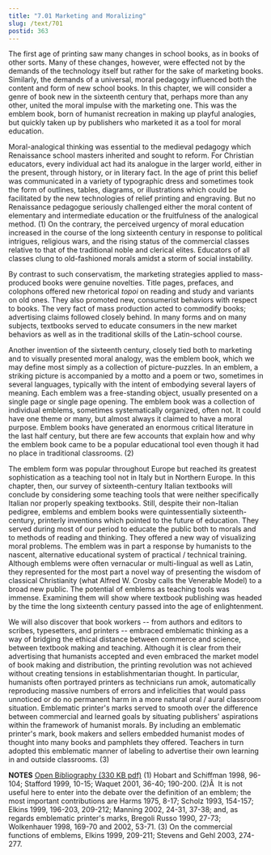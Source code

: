 ```yaml
---
title: "7.01 Marketing and Moralizing"
slug: /text/701
postid: 363
---
```

The first age of printing saw many changes in school books, as in books of other sorts. Many of these changes, however, were effected not by the demands of the technology itself but rather for the sake of marketing books. Similarly, the demands of a universal, moral pedagogy influenced both the content and form of new school books. In this chapter, we will consider a genre of book new in the sixteenth century that, perhaps more than any other, united the moral impulse with the marketing one. This was the emblem book, born of humanist recreation in making up playful analogies, but quickly taken up by publishers who marketed it as a tool for moral education.

Moral-analogical thinking was essential to the medieval pedagogy which Renaissance school masters inherited and sought to reform. For Christian educators, every individual act had its analogue in the larger world, either in the present, through history, or in literary fact. In the age of print this belief was communicated in a variety of typographic dress and sometimes took the form of outlines, tables, diagrams, or illustrations which could be facilitated by the new technologies of relief printing and engraving. But no Renaissance pedagogue seriously challenged either the moral content of elementary and intermediate education or the fruitfulness of the analogical method. (1) On the contrary, the perceived urgency of moral education increased in the course of the long sixteenth century in response to political intrigues, religious wars, and the rising status of the commercial classes relative to that of the traditional noble and clerical elites. Educators of all classes clung to old-fashioned morals amidst a storm of social instability.

By contrast to such conservatism, the marketing strategies applied to mass-produced books were genuine novelties. Title pages, prefaces, and colophons offered new rhetorical <em>topoi</em> on reading and study and variants on old ones. They also promoted new, consumerist behaviors with respect to books. The very fact of mass production acted to commodify books; advertising claims followed closely behind. In many forms and on many subjects, textbooks served to educate consumers in the new market behaviors as well as in the traditional skills of the Latin-school course.

Another invention of the sixteenth century, closely tied both to marketing and to visually presented moral analogy, was the emblem book, which we may define most simply as a collection of picture-puzzles. In an emblem, a striking picture is accompanied by a motto and a poem or two, sometimes in several languages, typically with the intent of embodying several layers of meaning. Each emblem was a free-standing object, usually presented on a single page or single page opening. The emblem book was a collection of individual emblems, sometimes systematically organized, often not. It could have one theme or many, but almost always it claimed to have a moral purpose. Emblem books have generated an enormous critical literature in the last half century, but there are few accounts that explain how and why the emblem book came to be a popular educational tool even though it had no place in traditional classrooms. (2)

The emblem form was popular throughout Europe but reached its greatest sophistication as a teaching tool not in Italy but in Northern Europe. In this chapter, then, our survey of sixteenth-century Italian textbooks will conclude by considering some teaching tools that were neither specifically Italian nor properly speaking textbooks. Still, despite their non-Italian pedigree, emblems and emblem books were quintessentially sixteenth-century, printerly inventions which pointed to the future of education. They served during most of our period to educate the public both to morals and to methods of reading and thinking. They offered a new way of visualizing moral problems. The emblem was in part a response by humanists to the nascent, alternative educational system of practical / technical training. Although emblems were often vernacular or multi-lingual as well as Latin, they represented for the most part a novel way of presenting the wisdom of classical Christianity (what Alfred W. Crosby calls the Venerable Model) to a broad new public. The potential of emblems as teaching tools was immense. Examining them will show where textbook publishing was headed by the time the long sixteenth century passed into the age of enlightenment.

We will also discover that book workers -- from authors and editors to scribes, typesetters, and printers -- embraced emblematic thinking as a way of bridging the ethical distance between commerce and science, between textbook making and teaching. Although it is clear from their advertising that humanists accepted and even embraced the market model of book making and distribution, the printing revolution was not achieved without creating tensions in establishmentarian thought. In particular, humanists often portrayed printers as technicians run amok, automatically reproducing massive numbers of errors and infelicities that would pass unnoticed or do no permanent harm in a more natural oral / aural classroom situation. Emblematic printer's marks served to smooth over the difference between commercial and learned goals by situating publishers' aspirations within the framework of humanist morals. By including an emblematic printer's mark, book makers and sellers embedded humanist modes of thought into many books and pamphlets they offered. Teachers in turn adopted this emblematic manner of labeling to advertise their own learning in and outside classrooms. (3)

<strong>NOTES</strong>
<a href="http://www.humanismforsale.org/bibliography.pdf" target="new">Open Bibliography (330 KB pdf)</a>
(1) Hobart and Schiffman 1998, 96-104; Stafford 1999, 10-15; Waquet 2001, 36-40; 190-200.
(2)Â  It is not useful here to enter into the debate over the definition of an emblem; the most important contributions are Harms 1975, 8-17; Scholz 1993, 154-157; Elkins 1999, 196-203, 209-212; Manning 2002, 24-31, 37-38; and, as regards emblematic printer's marks, Bregoli Russo 1990, 27-73; Wolkenhauer 1998, 169-70 and 2002, 53-71.
(3) On the commercial functions of emblems, Elkins 1999, 209-211; Stevens and Gehl 2003, 274-277.
